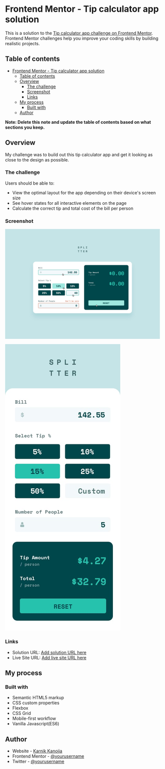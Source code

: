 # Frontend Mentor - Tip calculator app solution

This is a solution to the [Tip calculator app challenge on Frontend Mentor](https://www.frontendmentor.io/challenges/tip-calculator-app-ugJNGbJUX). Frontend Mentor challenges help you improve your coding skills by building realistic projects.

## Table of contents

- [Frontend Mentor - Tip calculator app solution](#frontend-mentor---tip-calculator-app-solution)
  - [Table of contents](#table-of-contents)
  - [Overview](#overview)
    - [The challenge](#the-challenge)
    - [Screenshot](#screenshot)
    - [Links](#links)
  - [My process](#my-process)
    - [Built with](#built-with)
  - [Author](#author)

**Note: Delete this note and update the table of contents based on what sections you keep.**

## Overview
My challenge was to build out this tip calculator app and get it looking as close to the design as possible.


### The challenge

Users should be able to:

- View the optimal layout for the app depending on their device's screen size
- See hover states for all interactive elements on the page
- Calculate the correct tip and total cost of the bill per person

### Screenshot

![Active States of design](design/active-states.jpg)

![Mobile Design](design/mobile-design.jpg)

### Links

- Solution URL: [Add solution URL here](https://github.com/karnikkanojia/Tip-Calculator)
- Live Site URL: [Add live site URL here](https://karnikkanojia.github.io/Tip-Calculator/)

## My process

### Built with

- Semantic HTML5 markup
- CSS custom properties
- Flexbox
- CSS Grid
- Mobile-first workflow
- Vanilla Javascript(ES6)

## Author

- Website - [Karnik Kanojia](https://www.your-site.com)
- Frontend Mentor - [@yourusername](https://www.frontendmentor.io/profile/yourusername)
- Twitter - [@yourusername](https://www.twitter.com/KanojiaKarnik)
